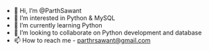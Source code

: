 - 👋 Hi, I’m @ParthSawant
- 👀 I’m interested in Python & MySQL
- 🌱 I’m currently learning Python
- 💞️ I’m looking to collaborate on Python development and database
- 📫 How to reach me - parthrsawant@gmail.com

<!---
ParthSawant/ParthSawant is a ✨ special ✨ repository because its `README.md` (this file) appears on your GitHub profile.
You can click the Preview link to take a look at your changes.
--->
